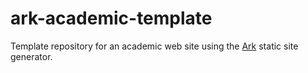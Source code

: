 # ark-academic-template
Template repository for an academic web site using the [Ark](https://www.dmulholl.com/docs/ark/main/) static site generator.
